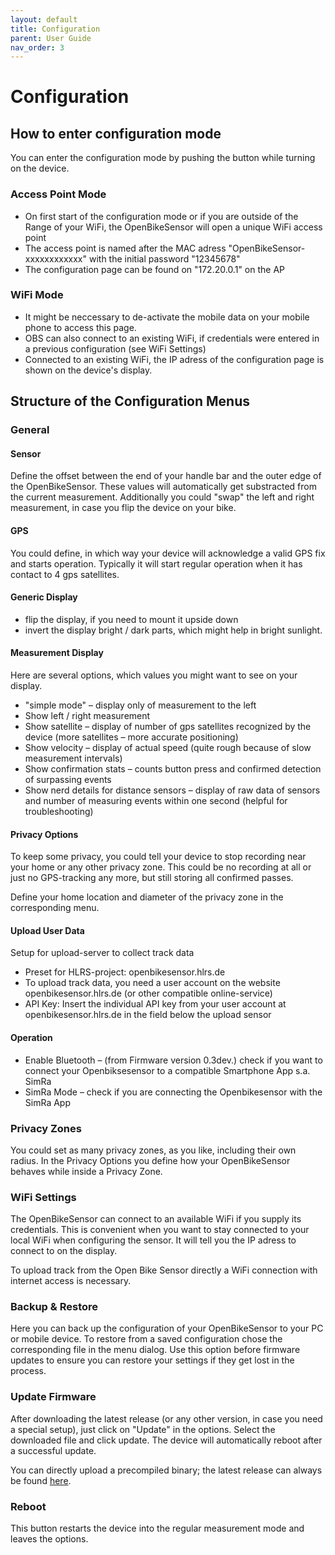 ```yaml
---
layout: default
title: Configuration
parent: User Guide
nav_order: 3
---
```


# Configuration

## How to enter configuration mode

You can enter the configuration mode by pushing the button while turning on the
device. 

### Access Point Mode

- On first start of the configuration mode or if you are outside of the Range of your WiFi, the OpenBikeSensor will open a unique WiFi access point 
- The access point is named after the MAC adress "OpenBikeSensor-xxxxxxxxxxxx" with the initial password "12345678" 
- The configuration page can be found on "172.20.0.1" on the AP 

### WiFi Mode
- It might be neccessary to de-activate the mobile data on your mobile phone to access this page.  
- OBS can also connect to an existing WiFi, if credentials were entered in a previous configuration (see WiFi Settings) 
- Connected to an existing WiFi, the IP adress of the configuration page is shown on the device's display. 

## Structure of the Configuration Menus

### General

#### Sensor

Define the offset between the end of your handle bar and the outer edge of the OpenBikeSensor. These values will automatically get substracted from the current measurement. Additionally you could "swap" the left and right measurement, in case you flip the device on your bike.

#### GPS

You could define, in which way your device will acknowledge a valid GPS fix and starts operation. Typically it will start regular operation when it has contact to 4 gps satellites.

#### Generic Display

- flip the display, if you need to mount it upside down 
- invert the display bright / dark parts, which might help in bright sunlight.

#### Measurement Display

Here are several options, which values you might want to see on your display. 
- "simple mode" – display only of measurement to the left
- Show left / right measurement
- Show satellite – display of number of gps satellites recognized by the device
  (more satellites – more accurate positioning)
- Show velocity – display of actual speed (quite rough because of slow
  measurement intervals)
- Show confirmation stats – counts button press and confirmed detection of
  surpassing events 
- Show nerd details for distance sensors – display of raw data of sensors and
  number of measuring events within one second (helpful for troubleshooting)

#### Privacy Options

To keep some privacy, you could tell your device to stop recording near your
home or any other privacy zone. This could be no recording at all or just no
GPS-tracking any more, but still storing all confirmed passes.

Define your home location and diameter of the privacy zone in the corresponding menu.

#### Upload User Data

Setup for upload-server to collect track data
- Preset for HLRS-project: openbikesensor.hlrs.de
- To upload track data, you need a user account on the website openbikesensor.hlrs.de (or other compatible online-service) 
- API Key: Insert the individual API key from your user account at openbikesensor.hlrs.de in the field below the upload sensor

#### Operation

- Enable Bluetooth – (from Firmware version 0.3dev.) check if you want to
  connect your Openbiksesensor to a compatible Smartphone App s.a. SimRa
- SimRa Mode – check if you are connecting the Openbikesensor with the SimRa
  App

### Privacy Zones

You could set as many privacy zones, as you like, including their own radius.
In the Privacy Options you define how your OpenBikeSensor behaves while inside
a Privacy Zone.

### WiFi Settings

The OpenBikeSensor can connect to an available WiFi if you supply its
credentials. This is convenient when you want to stay connected to your local
WiFi when configuring the sensor. It will tell you the IP adress to connect to
on the display.

To upload track from the Open Bike Sensor directly a WiFi connection with
internet access is necessary.

### Backup & Restore

Here you can back up the configuration of your OpenBikeSensor to your PC or
mobile device. To restore from a saved configuration chose the corresponding
file in the menu dialog. Use this option before firmware updates to ensure you
can restore your settings if they get lost in the process.

### Update Firmware

After downloading the latest release (or any other version, in case you need a
special setup), just click on "Update" in the options. Select the downloaded
file and click update. The device will automatically reboot after a successful
update.

You can directly upload a precompiled binary; the latest release can always be
found
[here](https://github.com/openbikesensor/OpenBikeSensorFirmware/releases).

### Reboot

This button restarts the device into the regular measurement mode and leaves
the options.
